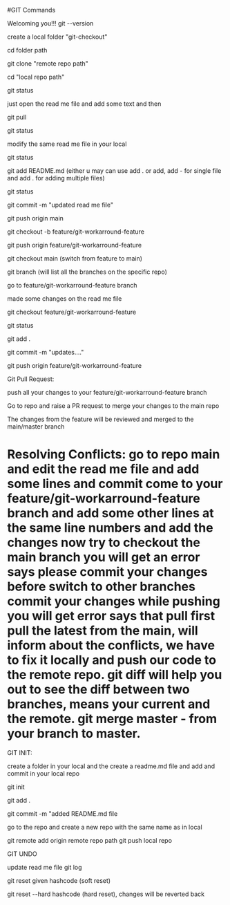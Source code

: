 #GIT Commands

Welcoming you!!!
git --version

create a local folder "git-checkout"

cd folder path

git clone "remote repo path"

cd "local repo path"

git status

just open the read me file and add some text and then

git pull

git status

modify the same read me file in your local 

git status

git add README.md (either u may can use add . or add, add - for single file and add . for adding multiple files)

git status

git commit -m "updated read me file"

git push origin main

git checkout -b feature/git-workarround-feature

git push origin feature/git-workarround-feature

git checkout main (switch from feature to main)

git branch (will list all the branches on the specific repo)

go to feature/git-workarround-feature branch

made some changes on the read me file

git checkout feature/git-workarround-feature

git status

git add .

git commit -m "updates...."

git push origin feature/git-workarround-feature

Git Pull Request:

push all your changes to your feature/git-workarround-feature branch

Go to repo and raise a PR request to merge your changes to the main repo

The changes from the feature will be reviewed and merged to the main/master branch

Resolving Conflicts:
go to repo main and edit the read me file and add some lines and commit
come to your feature/git-workarround-feature branch and add some other lines at the same line numbers and add the changes
now try to checkout the main branch
you will get an error says please commit your changes before switch to other branches
commit your changes
while pushing you will get error says that pull first
pull the latest from the main, will inform about the conflicts, we have to fix it locally and push our code to the remote repo.
git diff will help you out to see the diff between two branches, means your current and the remote.
git merge master -  from your branch to master.
=============
GIT INIT:

create a folder in your local and the create a readme.md file and add and commit in your local repo

git init

git add . 

git commit -m "added README.md file 

go to the repo and create a new repo with the same name as in local

git remote add origin remote repo path
git push local repo


GIT UNDO

update read me file
git log

git reset given hashcode (soft reset)

git reset --hard hashcode (hard reset), changes will be reverted back

